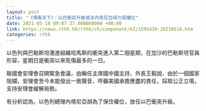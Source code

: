 ```yaml
---
layout: post
title: "《環看天下》：以巴衝突升級或涉內塔尼亞胡力保權位"
date: 2021-05-18 09:07:37.000000000 +08:00
link: https://news.rthk.hk/rthk/ch/component/k2/1591439-20210518.htm
categories: rthk
---
```


以色列與巴勒斯坦激進組織哈馬斯的衝突進入第二個星期，在加沙的巴勒斯坦官員形容，星期日是衝突以來死傷最多的一日。

聯國會安理會召開緊急會議，由輪任主席國中國主持，外長王毅說，由於一個國家阻攔，安理會至今未能發出一致聲音，呼籲美國承擔應盡的責任，採取公正立場，支持安理會緩解局勢。

有分析認為，以色列總理內塔尼亞胡為了保住權位，放任以巴衝突升級。
